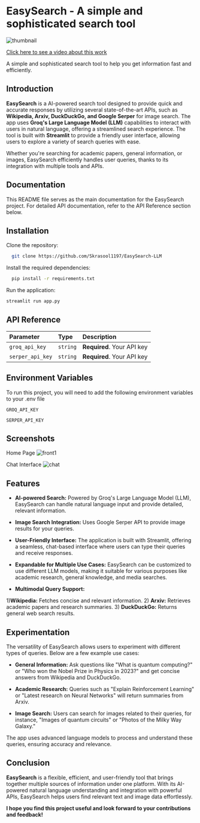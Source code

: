 # EasySearch - A simple and sophisticated search tool
![thumbnail](https://github.com/user-attachments/assets/eb112106-a2eb-4b10-8bbd-cc5f59992aa1)

[Click here to see a video about this work](https://youtu.be/yBqtIaDNA5k)


A simple and sophisticated search tool to help you get information fast and efficiently.

## Introduction
**EasySearch** is a AI-powered search tool designed to provide quick and accurate responses by utilizing several state-of-the-art APIs, such as **Wikipedia, Arxiv, DuckDuckGo, and Google Serper** for image search. The app uses **Groq's Large Language Model (LLM)** capabilities to interact with users in natural language, offering a streamlined search experience. The tool is built with **Streamlit** to provide a friendly user interface, allowing users to explore a variety of search queries with ease.

Whether you're searching for academic papers, general information, or images, EasySearch efficiently handles user queries, thanks to its integration with multiple tools and APIs.

## Documentation


This README file serves as the main documentation for the EasySearch project. For detailed API documentation, refer to the API Reference section below.
## Installation

Clone the repository:

```bash
  git clone https://github.com/Skrasool1197/EasySearch-LLM


```
Install the required dependencies:

```bash
  pip install -r requirements.txt
```

Run the application:

```bash
streamlit run app.py
```
## API Reference




| Parameter | Type     | Description                |
| :-------- | :------- | :------------------------- |
| `groq_api_key` | `string` | **Required**. Your API key |
`serper_api_key` | `string`| **Required**. Your API key|

 






## Environment Variables

To run this project, you will need to add the following environment variables to your .env file

`GROQ_API_KEY`

`SERPER_API_KEY`



## Screenshots


Home Page
![front1](https://github.com/user-attachments/assets/0e90a792-5b9a-4170-be0a-2b1c7e88221d)


Chat Interface
![chat](https://github.com/user-attachments/assets/7fa56719-e5cb-4c9b-a236-f638e7bebdb3)

## Features

- **AI-powered Search:** Powered by Groq's Large Language Model (LLM), EasySearch can handle natural language input and provide detailed, relevant information.

- **Image Search Integration:** Uses Google Serper API to provide image results for your queries.

- **User-Friendly Interface:** The application is built with Streamlit, offering a seamless, chat-based interface where users can type their queries and receive responses.

- **Expandable for Multiple Use Cases:** EasySearch can be customized to use different LLM models, making it suitable for various purposes like academic research, general knowledge, and media searches.

- **Multimodal Query Support:**

 1)**Wikipedia:** Fetches concise and relevant information.
 2) **Arxiv:** Retrieves academic papers and research summaries.
 3) **DuckDuckGo:** Returns general web search results.






## Experimentation 
The versatility of EasySearch allows users to experiment with different types of queries. Below are a few example use cases:

- **General Information:** Ask questions like "What is quantum computing?" or "Who won the Nobel Prize in Physics in 2023?" and get concise answers from Wikipedia and DuckDuckGo.

- **Academic Research:** Queries such as "Explain Reinforcement Learning" or "Latest research on Neural Networks" will return summaries from Arxiv.

- **Image Search:** Users can search for images related to their queries, for instance, "Images of quantum circuits" or "Photos of the Milky Way Galaxy."

The app uses advanced language models to process and understand these queries, ensuring accuracy and relevance.
## Conclusion
**EasySearch** is a flexible, efficient, and user-friendly tool that brings together multiple sources of information under one platform. With its AI-powered natural language understanding and integration with powerful APIs, EasySearch helps users find relevant text and image data effortlessly.

**I hope you find this project useful and look forward to your contributions and feedback!**
